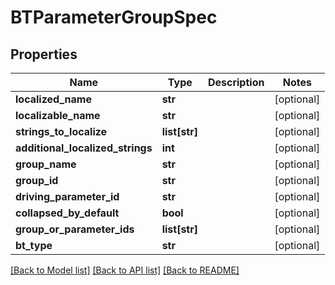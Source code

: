 # BTParameterGroupSpec

## Properties
Name | Type | Description | Notes
------------ | ------------- | ------------- | -------------
**localized_name** | **str** |  | [optional] 
**localizable_name** | **str** |  | [optional] 
**strings_to_localize** | **list[str]** |  | [optional] 
**additional_localized_strings** | **int** |  | [optional] 
**group_name** | **str** |  | [optional] 
**group_id** | **str** |  | [optional] 
**driving_parameter_id** | **str** |  | [optional] 
**collapsed_by_default** | **bool** |  | [optional] 
**group_or_parameter_ids** | **list[str]** |  | [optional] 
**bt_type** | **str** |  | [optional] 

[[Back to Model list]](../README.md#documentation-for-models) [[Back to API list]](../README.md#documentation-for-api-endpoints) [[Back to README]](../README.md)


